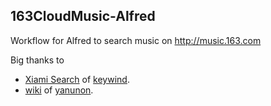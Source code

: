 ## 163CloudMusic-Alfred

Workflow for Alfred to search music on http://music.163.com

Big thanks to
* [Xiami Search](https://github.com/keywind/AlfredXiami) of [keywind](https://github.com/keywind/).
* [wiki](https://github.com/yanunon/NeteaseCloudMusic/wiki/%E7%BD%91%E6%98%93%E4%BA%91%E9%9F%B3%E4%B9%90API%E5%88%86%E6%9E%90) of [yanunon](https://github.com/yanunon).
